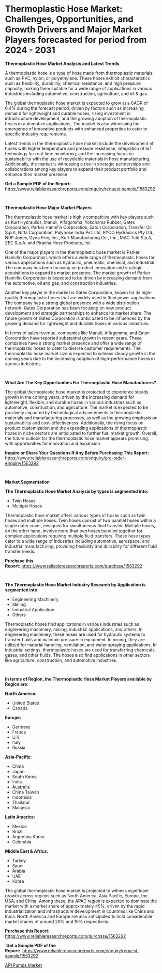 <p><h1>Thermoplastic Hose Market: Challenges, Opportunities, and Growth Drivers and Major Market Players forecasted for period from 2024 - 2031</h1></p><p><strong>Thermoplastic Hose Market Analysis and Latest Trends</strong></p>
<p><p>A thermoplastic hose is a type of hose made from thermoplastic materials, such as PVC, nylon, or polyethylene. These hoses exhibit characteristics such as flexibility, durability, chemical resistance, and high pressure capacity, making them suitable for a wide range of applications in various industries including automotive, construction, agriculture, and oil & gas.</p><p>The global thermoplastic hose market is expected to grow at a CAGR of 6.4% during the forecast period, driven by factors such as increasing demand for lightweight and durable hoses, rising investment in infrastructure development, and the growing adoption of thermoplastic hoses in automotive applications. The market is also witnessing the emergence of innovative products with enhanced properties to cater to specific industry requirements.</p><p>Latest trends in the thermoplastic hose market include the development of hoses with higher temperature and pressure resistance, integration of IoT technology for real-time monitoring, and the increasing focus on sustainability with the use of recyclable materials in hose manufacturing. Additionally, the market is witnessing a rise in strategic partnerships and collaborations among key players to expand their product portfolio and enhance their market presence.</p></p>
<p><strong>Get a Sample PDF of the Report:&nbsp;</strong> <a href="https://www.reliableresearchreports.com/enquiry/request-sample/1563292">https://www.reliableresearchreports.com/enquiry/request-sample/1563292</a></p>
<p>&nbsp;</p>
<p><strong>Thermoplastic Hose Major Market Players</strong></p>
<p><p>The thermoplastic hose market is highly competitive with key players such as Kurt Hydraulics, Manuli, Alfagomma, Yokohama Rubber, Gates Corporation, Parker Hannifin Corporation, Eaton Corporation, Transfer Oil S.p.A, Nitta Corporation, Polyhose India Pvt. Ltd, RYCO Hydraulics Pty Ltd., NRP Jones, Dyna Flex, Inc., Kurt Manufacturing Co., Inc., MAC Tubi S.p.A, ZEC S.p.A, and Piranha Hose Products, Inc.</p><p>One of the major players in the thermoplastic hose market is Parker Hannifin Corporation, which offers a wide range of thermoplastic hoses for various applications such as hydraulic, pneumatic, chemical, and industrial. The company has been focusing on product innovation and strategic acquisitions to expand its market presence. The market growth of Parker Hannifin Corporation is expected to be driven by increasing demand from the automotive, oil and gas, and construction industries.</p><p>Another key player in the market is Gates Corporation, known for its high-quality thermoplastic hoses that are widely used in fluid power applications. The company has a strong global presence with a wide distribution network. Gates Corporation has been focusing on new product development and strategic partnerships to enhance its market share. The future growth of Gates Corporation is anticipated to be influenced by the growing demand for lightweight and durable hoses in various industries.</p><p>In terms of sales revenue, companies like Manuli, Alfagomma, and Eaton Corporation have reported substantial growth in recent years. These companies have a strong market presence and offer a wide range of thermoplastic hoses to cater to diverse customer requirements. The thermoplastic hose market size is expected to witness steady growth in the coming years due to the increasing adoption of high-performance hoses in various industries.</p></p>
<p>&nbsp;</p>
<p><strong>What Are The Key Opportunities For Thermoplastic Hose Manufacturers?</strong></p>
<p><p>The global thermoplastic hose market is projected to experience steady growth in the coming years, driven by the increasing demand for lightweight, flexible, and durable hoses in various industries such as automotive, construction, and agriculture. The market is expected to be positively impacted by technological advancements in thermoplastic materials and manufacturing processes, as well as the growing emphasis on sustainability and cost-effectiveness. Additionally, the rising focus on product customization and the expanding applications of thermoplastic hoses in niche sectors are anticipated to further fuel market growth. Overall, the future outlook for the thermoplastic hose market appears promising, with opportunities for innovation and expansion.</p></p>
<p><strong>Inquire or Share Your Questions If Any Before Purchasing This Report:</strong> <a href="https://www.reliableresearchreports.com/enquiry/pre-order-enquiry/1563292">https://www.reliableresearchreports.com/enquiry/pre-order-enquiry/1563292</a></p>
<p>&nbsp;</p>
<p><strong>Market Segmentation</strong></p>
<p><strong>The Thermoplastic Hose Market Analysis by types is segmented into:</strong></p>
<p><ul><li>Twin Hoses</li><li>Multiple Hoses</li></ul></p>
<p><p>Thermoplastic hose market offers various types of hoses such as twin hoses and multiple hoses. Twin hoses consist of two parallel hoses within a single outer cover, designed for simultaneous fluid transfer. Multiple hoses, on the other hand, involve more than two hoses bundled together for complex applications requiring multiple fluid transfers. These hose types cater to a wide range of industries including automotive, aerospace, and industrial manufacturing, providing flexibility and durability for different fluid transfer needs.</p></p>
<p><strong>Purchase this Report:&nbsp;</strong><a href="https://www.reliableresearchreports.com/purchase/1563292">https://www.reliableresearchreports.com/purchase/1563292</a></p>
<p>&nbsp;</p>
<p><strong>The Thermoplastic Hose Market Industry Research by Application is segmented into:</strong></p>
<p><ul><li>Engineering Machinery</li><li>Mining</li><li>Industrial Application</li><li>Others</li></ul></p>
<p><p>Thermoplastic hoses find applications in various industries such as engineering machinery, mining, industrial applications, and others. In engineering machinery, these hoses are used for hydraulic systems to transfer fluids and maintain pressure in equipment. In mining, they are utilized for material handling, ventilation, and water spraying applications. In industrial settings, thermoplastic hoses are used for transferring chemicals, gases, and other fluids. The hoses also find applications in other sectors like agriculture, construction, and automotive industries.</p></p>
<p>&nbsp;</p>
<p><strong>In terms of Region, the Thermoplastic Hose Market Players available by Region are:</strong></p>
<p>
    <p> <strong> North America: </strong>
        <ul>
            <li>United States</li>
            <li>Canada</li>
        </ul>
        </p> 
    <p> <strong> Europe: </strong>
        <ul>
            <li>Germany</li>
            <li>France</li>
            <li>U.K.</li>
            <li>Italy</li>
            <li>Russia</li>
        </ul>
        </p> 
    <p> <strong> Asia-Pacific: </strong>
        <ul>
            <li>China</li>
            <li>Japan</li>
            <li>South Korea</li>
            <li>India</li>
            <li>Australia</li>
            <li>China Taiwan</li>
            <li>Indonesia</li>
            <li>Thailand</li>
            <li>Malaysia</li>
        </ul>
        </p> 
    <p> <strong> Latin America: </strong>
        <ul>
            <li>Mexico</li>
            <li>Brazil</li>
            <li>Argentina Korea</li>
            <li>Colombia</li>
        </ul>
        </p> 
    <p> <strong> Middle East & Africa: </strong>
        <ul>
            <li>Turkey</li>
            <li>Saudi</li>
            <li>Arabia</li>
            <li>UAE</li>
            <li>Korea</li>
        </ul>
    </p>
    </p>
<p><p>The global thermoplastic hose market is projected to witness significant growth across regions such as North America, Asia Pacific, Europe, the USA, and China. Among these, the APAC region is expected to dominate the market with a market share of approximately 45%, driven by the rapid industrialization and infrastructure development in countries like China and India. North America and Europe are also anticipated to hold considerable market shares of around 20% and 15% respectively.</p></p>
<p><strong>Purchase this Report: </strong><a href="https://www.reliableresearchreports.com/purchase/1563292">https://www.reliableresearchreports.com/purchase/1563292</a></p>
<p>&nbsp;<strong>Get a Sample PDF of the Report:&nbsp;&nbsp;</strong><a href="https://www.reliableresearchreports.com/enquiry/request-sample/1563292">https://www.reliableresearchreports.com/enquiry/request-sample/1563292</a></p>
<p><strong></strong></p>
<p><p><a href="https://carnation-joke-41f.notion.site/Decoding-the-API-Pumps-Market-A-Deep-Dive-into-the-Latest-Market-Trends-Market-Segmentation-and-C-2e98f842edd5428da703b9743604532c">API Pumps Market</a></p></p>